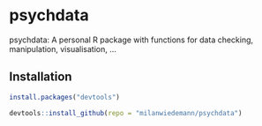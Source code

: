 # psychdata
psychdata: A personal R package with functions for data checking, manipulation, visualisation, ...

## Installation

```r
install.packages("devtools")
```

```r
devtools::install_github(repo = "milanwiedemann/psychdata")
```
